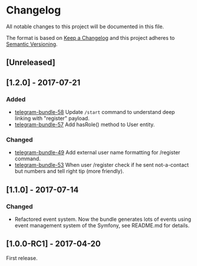 # Changelog
All notable changes to this project will be documented in this file.

The format is based on [Keep a Changelog](http://keepachangelog.com/en/1.0.0/)
and this project adheres to [Semantic Versioning](http://semver.org/spec/v2.0.0.html).

## [Unreleased]

## [1.2.0] - 2017-07-21
### Added
  - [telegram-bundle-58](https://github.com/kettari/telegram-bundle/issues/58) Update `/start` command to understand deep linking with "register" payload.
  - [telegram-bundle-57](https://github.com/kettari/telegram-bundle/issues/57) Add hasRole() method to User entity.
### Changed
  - [telegram-bundle-49](https://github.com/kettari/telegram-bundle/issues/49) Add external user name formatting for /register command.
  - [telegram-bundle-53](https://github.com/kettari/telegram-bundle/issues/53) When user /register check if he sent not-a-contact but numbers and tell right tip (more friendly).

## [1.1.0] - 2017-07-14
### Changed
  - Refactored event system. Now the bundle generates lots of events
  using event management system of the Symfony, see README.md for details.

## [1.0.0-RC1] - 2017-04-20
First release.